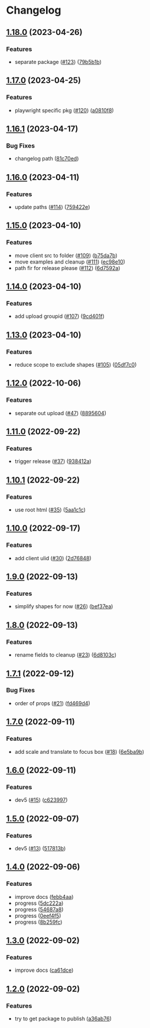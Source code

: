 # Changelog

## [1.18.0](https://github.com/saasmech/shotbro/compare/v1.17.0...v1.18.0) (2023-04-26)


### Features

* separate package ([#123](https://github.com/saasmech/shotbro/issues/123)) ([79b5b1b](https://github.com/saasmech/shotbro/commit/79b5b1b1e047cc4169420406e24a8bc508d0c411))

## [1.17.0](https://github.com/saasmech/shotbro/compare/v1.16.1...v1.17.0) (2023-04-25)


### Features

* playwright specific pkg ([#120](https://github.com/saasmech/shotbro/issues/120)) ([a0810f8](https://github.com/saasmech/shotbro/commit/a0810f8e87f37b338e640fb29126bdfd7b37d6c1))

## [1.16.1](https://github.com/saasmech/shotbro/compare/v1.16.0...v1.16.1) (2023-04-17)


### Bug Fixes

* changelog path ([81c70ed](https://github.com/saasmech/shotbro/commit/81c70ed2b265193f9826f6a39382942caacc1c2a))

## [1.16.0](https://github.com/saasmech/shotbro/compare/v1.15.0...v1.16.0) (2023-04-11)


### Features

* update paths ([#114](https://github.com/saasmech/shotbro/issues/114)) ([759422e](https://github.com/saasmech/shotbro/commit/759422ead72afad030d5741b17b66b2cf789e2eb))

## [1.15.0](https://github.com/saasmech/shotbro/compare/v1.14.0...v1.15.0) (2023-04-10)


### Features

* move client src to folder ([#109](https://github.com/saasmech/shotbro/issues/109)) ([b75da7b](https://github.com/saasmech/shotbro/commit/b75da7bf46fc13cec61a7db47739b4bec5d58238))
* move examples and cleanup ([#111](https://github.com/saasmech/shotbro/issues/111)) ([ec98e10](https://github.com/saasmech/shotbro/commit/ec98e108aa57d085603889978299fd77fd13d682))
* path fir for release please ([#112](https://github.com/saasmech/shotbro/issues/112)) ([6d7592a](https://github.com/saasmech/shotbro/commit/6d7592a979c0aca77024e20343c01542b1ef9b3f))

## [1.14.0](https://github.com/saasmech/shotbro/compare/v1.13.0...v1.14.0) (2023-04-10)


### Features

* add upload groupid ([#107](https://github.com/saasmech/shotbro/issues/107)) ([9cd401f](https://github.com/saasmech/shotbro/commit/9cd401fb4f3e5a9c4ed673a804ac48347f45e969))

## [1.13.0](https://github.com/saasmech/shotbro/compare/v1.12.0...v1.13.0) (2023-04-10)


### Features

* reduce scope to exclude shapes ([#105](https://github.com/saasmech/shotbro/issues/105)) ([05df7c0](https://github.com/saasmech/shotbro/commit/05df7c013688a233c416caa418cf9ce4091b81ae))

## [1.12.0](https://github.com/saasmech/shotbro/compare/v1.11.0...v1.12.0) (2022-10-06)


### Features

* separate out upload ([#47](https://github.com/saasmech/shotbro/issues/47)) ([8895604](https://github.com/saasmech/shotbro/commit/8895604172c8b4e3b170c5c15829fd89a8cbb7c4))

## [1.11.0](https://github.com/saasmech/shotbro/compare/v1.10.1...v1.11.0) (2022-09-22)


### Features

* trigger release ([#37](https://github.com/saasmech/shotbro/issues/37)) ([938412a](https://github.com/saasmech/shotbro/commit/938412aececce56f7de748361c877df795a0c98d))

## [1.10.1](https://github.com/saasmech/shotbro/compare/v1.10.0...v1.10.1) (2022-09-22)


### Features

* use root html ([#35](https://github.com/saasmech/shotbro/issues/35)) ([5aa1c1c](https://github.com/saasmech/shotbro/commit/5aa1c1c75a50add12b712203b1f201e6bb7d0971))

## [1.10.0](https://github.com/saasmech/shotbro/compare/v1.9.0...v1.10.0) (2022-09-17)


### Features

* add client ulid ([#30](https://github.com/saasmech/shotbro/issues/30)) ([2d76848](https://github.com/saasmech/shotbro/commit/2d7684843dd430650352a557b1a349f0767623ab))

## [1.9.0](https://github.com/saasmech/shotbro/compare/v1.8.0...v1.9.0) (2022-09-13)


### Features

* simplify shapes for now ([#26](https://github.com/saasmech/shotbro/issues/26)) ([bef37ea](https://github.com/saasmech/shotbro/commit/bef37ea94518d46050968ef25488c82d6bc73215))

## [1.8.0](https://github.com/saasmech/shotbro/compare/v1.7.1...v1.8.0) (2022-09-13)


### Features

* rename fields to cleanup ([#23](https://github.com/saasmech/shotbro/issues/23)) ([6d8103c](https://github.com/saasmech/shotbro/commit/6d8103cb1c8e32f2185cdab01aba8a713fd3f9b3))

## [1.7.1](https://github.com/saasmech/shotbro/compare/v1.7.0...v1.7.1) (2022-09-12)


### Bug Fixes

* order of props ([#21](https://github.com/saasmech/shotbro/issues/21)) ([fd469d4](https://github.com/saasmech/shotbro/commit/fd469d494dfd73863f18839214fb18c4eaf98a3e))

## [1.7.0](https://github.com/saasmech/shotbro/compare/v1.6.0...v1.7.0) (2022-09-11)


### Features

* add scale and translate to focus box ([#18](https://github.com/saasmech/shotbro/issues/18)) ([6e5ba9b](https://github.com/saasmech/shotbro/commit/6e5ba9bf3e5fee353fb629fe8209ee69302d1527))

## [1.6.0](https://github.com/saasmech/shotbro/compare/v1.5.0...v1.6.0) (2022-09-11)


### Features

* dev5 ([#15](https://github.com/saasmech/shotbro/issues/15)) ([c623997](https://github.com/saasmech/shotbro/commit/c6239972afb9e43865afd762c6a0898707ab55ae))

## [1.5.0](https://github.com/saasmech/shotbro/compare/v1.4.0...v1.5.0) (2022-09-07)


### Features

* dev5 ([#13](https://github.com/saasmech/shotbro/issues/13)) ([517813b](https://github.com/saasmech/shotbro/commit/517813b2b3b745f8c38b875f44b21bd7ecececea))

## [1.4.0](https://github.com/saasmech/shotbro/compare/v1.3.0...v1.4.0) (2022-09-06)


### Features

* improve docs ([febb4aa](https://github.com/saasmech/shotbro/commit/febb4aa8d389a53c268beae244f6323708809b3b))
* progress ([5dc222a](https://github.com/saasmech/shotbro/commit/5dc222a32bc7bd31678c5ae09c38a528b4ed98d5))
* progress ([54687a8](https://github.com/saasmech/shotbro/commit/54687a869bc2738fc91c118523f7efffe114df42))
* progress ([0eef4f5](https://github.com/saasmech/shotbro/commit/0eef4f5afb8d8747b6e6714b98131b25043181c9))
* progress ([8b259fc](https://github.com/saasmech/shotbro/commit/8b259fc2a8132085fcc7d893c7752e12b7194d99))

## [1.3.0](https://github.com/saasmech/shotbro/compare/v1.2.0...v1.3.0) (2022-09-02)


### Features

* improve docs ([ca61dce](https://github.com/saasmech/shotbro/commit/ca61dcecf9964329d29d5f1ecf905fdb9bde1683))

## [1.2.0](https://github.com/saasmech/shotbro/compare/v1.1.0...v1.2.0) (2022-09-02)


### Features

* try to get package to publish ([a36ab76](https://github.com/saasmech/shotbro/commit/a36ab76a88f0f6ffe1cd585cafe8cc1b1868f859))
